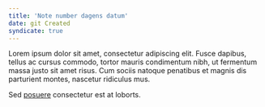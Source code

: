 ```yaml
---
title: 'Note number dagens datum'
date: git Created
syndicate: true
---
```


Lorem ipsum dolor sit amet, consectetur adipiscing elit. Fusce dapibus, tellus ac cursus commodo, tortor mauris condimentum nibh, ut fermentum massa justo sit amet risus. Cum sociis natoque penatibus et magnis dis parturient montes, nascetur ridiculus mus.

Sed [posuere](https://indieweb.org/note) consectetur est at loborts.
